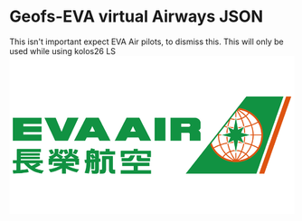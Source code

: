 # Geofs-EVA virtual Airways JSON 
This isn't important expect EVA Air pilots, to dismiss this. This will only be used while using kolos26 LS
![Cover Image](https://github.com/seabus0316/json/blob/main/IMG_1674.png)
